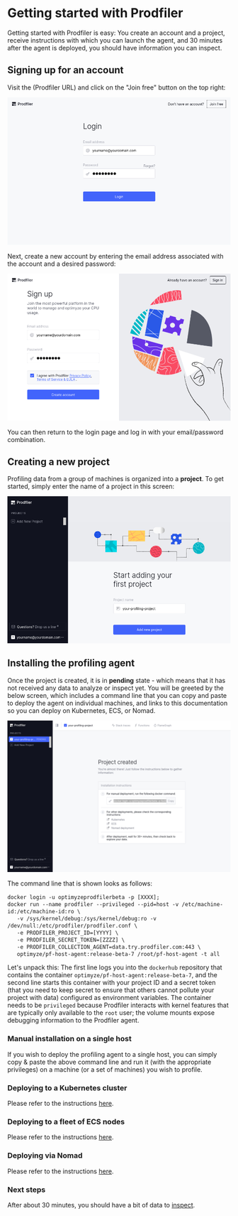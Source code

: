 # Getting started with Prodfiler

Getting started with Prodfiler is easy: You create an account and a project, receive instructions
with which you can launch the agent, and 30 minutes after the agent is deployed, you should
have information you can inspect.

## Signing up for an account

Visit the (Prodfiler URL) and click on the "Join free" button on the top right:

![login page](./pictures/login.png)

Next, create a new account by entering the email address associated with the account and a desired
password:

![sign up page](./pictures/signup.png)

You can then return to the login page and log in with your email/password combination.

## Creating a new project

Profiling data from a group of machines is organized into a **project**. To get started, simply
enter the name of a project in this screen:

![firstproject page](./pictures/first-project.png)

## Installing the profiling agent

Once the project is created, it is in **pending** state - which means that it has not received any
data to analyze or inspect yet. You will be greeted by the below screen, which includes a command
line that you can copy and paste to deploy the agent on individual machines, and links to this
documentation so you can deploy on Kubernetes, ECS, or Nomad.

![project created page](./pictures/project-created.png)

The command line that is shown looks as follows:

```
docker login -u optimyzeprodfilerbeta -p [XXXX];
docker run --name prodfiler --privileged --pid=host -v /etc/machine-id:/etc/machine-id:ro \
   -v /sys/kernel/debug:/sys/kernel/debug:ro -v /dev/null:/etc/prodfiler/prodfiler.conf \
   -e PRODFILER_PROJECT_ID=[YYYY] \
   -e PRODFILER_SECRET_TOKEN=[ZZZZ] \
   -e PRODFILER_COLLECTION_AGENT=data.try.prodfiler.com:443 \
   optimyze/pf-host-agent:release-beta-7 /root/pf-host-agent -t all
```

Let's unpack this: The first line logs you into the `dockerhub` repository that contains the
container `optimyze/pf-host-agent:release-beta-7`, and the second line starts this container
with your project ID and a secret token (that you need to keep secret to ensure that others cannot
pollute your project with data) configured as environment variables.
The container needs to be `privileged` because Prodfiler interacts with kernel features that are
typically only available to the `root` user; the volume mounts expose debugging information to the Prodfiler agent.

### Manual installation on a single host

If you wish to deploy the profiling agent to a single host, you can simply copy & paste the above
command line and run it (with the appropriate privileges) on a machine (or a set of machines) you
wish to profile.

### Deploying to a Kubernetes cluster

Please refer to the instructions [here](./kubernetes.md).

### Deploying to a fleet of ECS nodes

Please refer to the instructions [here](./ecs.md).

### Deploying via Nomad

Please refer to the instructions [here](./nomad.md).

### Next steps

After about 30 minutes, you should have a bit of data to [inspect](./feature-reference.md).

